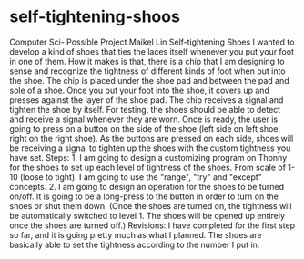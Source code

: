 # self-tightening-shoos
Computer Sci- Possible Project
Maikel Lin
Self-tightening Shoes
	I wanted to develop a kind of shoes that ties the laces itself whenever you put your foot in one of them. How it makes is that, there is a chip that I am designing to sense and recognize the tightness of different kinds of foot when put into the shoe. The chip is placed under the shoe pad and between the pad and sole of a shoe. Once you put your foot into the shoe, it covers up and presses against the layer of the shoe pad. The chip receives a signal and tighten the shoe by itself.
	For testing, the shoes should be able to detect and receive a signal whenever they are worn. Once is ready, the user is going to press on a button on the side of the shoe (left side on left shoe, right on the right shoe). As the buttons are pressed on each side, shoes will be receiving a signal to tighten up the shoes with the custom tightness you have set.
	Steps: 
	1. I am going to design a customizing program on Thonny for the shoes to set up each level of tightness of the shoes. From scale of 1-10 (loose to tight). I am going to use the "range", "try" and "except" concepts.
	2. I am going to design an operation for the shoes to be turned on/off. It is going to be a long-press to the button in order to turn on the shoes or shut them down. (Once the shoes are turned on, the tightness will be automatically switched to level 1. The shoes will be opened up entirely once the shoes are turned off.)
	Revisions:
	I have completed for the first step so far, and it is going pretty much as what I planned. The shoes are basically able to set the tightness according to the number I put in.
	
	

